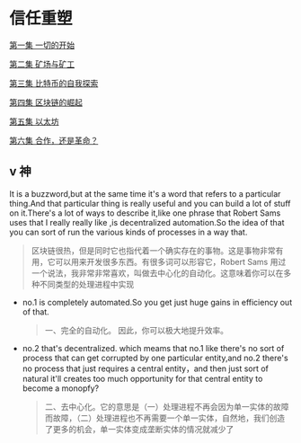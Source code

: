 # 信任重塑

[第一集 一切的开始](https://v.qq.com/x/page/w05278r8iee.html)

[第二集 矿场与矿工](https://v.qq.com/x/page/r0338da6qyq.html)

[第三集 比特币的自我探索](https://v.qq.com/x/page/k033841b9fa.html)

[第四集 区块链的崛起](https://v.qq.com/x/page/x05295omako.html)

[第五集 以太坊](https://v.qq.com/x/page/v0554uy57dj.html)

[第六集 合作，还是革命？](https://v.qq.com/x/page/k0532viwbdj.html)

## v 神

It is a buzzword,but at the same time it's a word that refers to a particular thing.And that particular thing is really useful and you can build a lot of stuff on it.There's a lot of ways to describe it,like one phrase that Robert Sams uses that I really really like ,is decentralized automation.So the idea of that you can sort of run the various kinds of processes in a way that.

> 区块链很热，但是同时它也指代着一个确实存在的事物。这是事物非常有用，它可以用来开发很多东西。有很多词可以形容它，Robert Sams 用过一个说法，我非常非常喜欢，叫做去中心化的自动化。这意味着你可以在多种不同类型的处理进程中实现

- no.1 is completely automated.So you get just huge gains in efficiency out of that.
  > 一、完全的自动化。 因此，你可以极大地提升效率。
- no.2 that's decentralized. which meams that no.1 like there's no sort of process that can get corrupted by one particular entity,and no.2 there's no process that just requires a central entity，and then just sort of natural it'll creates too much opportunity for that central entity to become a monopfy?
  > 二、去中心化。它的意思是（一）处理进程不再会因为单一实体的故障而故障，（二）处理进程也不再需要一个单一实体，自然地，我们创造了更多的机会，单一实体变成垄断实体的情况就减少了
